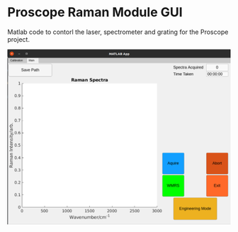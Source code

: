 # Proscope Raman Module GUI
Matlab code to contorl the laser, spectrometer and grating for the Proscope project.

![Raman GUI](Raman_gui.png)
